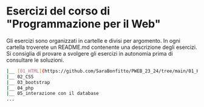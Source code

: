 # Esercizi del corso di "Programmazione per il Web"
Gli esercizi sono organizzati in cartelle e divisi per argomento. 
In ogni cartella troverete un README.md contenente una descrizione degli esercizi.
Si consiglia di provare a svolgere gli esercizi in autonomia prima di consultare le soluzioni.
```bash
|__ [01_HTML](https://github.com/SaraBonfitto/PWEB_23_24/tree/main/01_HTML)            
|__ 02_CSS			
|__ 03_bootstrap
|__ 04_php
|__ 05_interazione con il database
...
```
